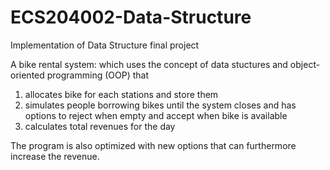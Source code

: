 # ECS204002-Data-Structure
Implementation of Data Structure final project

A bike rental system:  which uses the concept of data stuctures and object-oriented programming (OOP) that
1. allocates bike for each stations and store them
2. simulates people borrowing bikes until the system closes and has options to reject when empty
and accept when bike is available
3. calculates total revenues for the day 

The program is also optimized with new options that can furthermore increase the revenue.  
